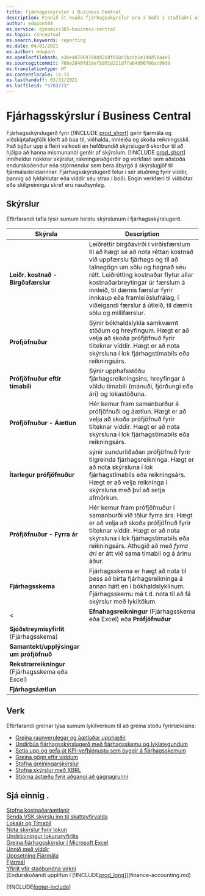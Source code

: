 ```yaml
---
title: Fjárhagsskýrslur í Business Central
description: Finnið út hvaða fjárhagsskýrslur eru í boði í staðlaðri útgáfu Business Central til að halda utan um reksturinn.
author: edupont04
ms.service: dynamics365-business-central
ms.topic: conceptual
ms.search.keywords: reporting
ms.date: 04/01/2021
ms.author: edupont
ms.openlocfilehash: a36e40796978ddd20df818c3bccb1e148d50a4e1
ms.sourcegitcommit: 766e2840fd16efb901d211d7fa64d96766ac99d9
ms.translationtype: HT
ms.contentlocale: is-IS
ms.lasthandoff: 03/31/2021
ms.locfileid: "5783773"
---
```

# <a name="financial-reports-in-business-central"></a>Fjárhagsskýrslur í Business Central

Fjárhagsskýrslugerð fyrir [!INCLUDE [prod_short](includes/prod_short.md)] gerir fjármála og viðskiptafagfólk kleift að búa til, viðhalda, innleiða og skoða reikningsskil. Það býður upp á fleiri valkosti en hefðbundið skýrslugerð skorður til að hjálpa að hanna mismunandi gerðir af skýrslum. [!INCLUDE [prod_short](includes/prod_short.md)] inniheldur nokkrar skýrslur, rakningaraðgerðir og verkfæri sem aðstoða endurskoðendur eða stjórnendur sem bera ábyrgð á skýrslugjöf til fjármáladeildarinnar. Fjárhagsskýrslugerð felur í sér stuðning fyrir víddir, þannig að lyklahlutar eða víddir séu strax í boði. Engin verkfæri til viðbótar eða skilgreiningu skref eru nauðsynleg.  

## <a name="reports"></a>Skýrslur

Eftirfarandi tafla lýsir sumum helstu skýrslunum í fjárhagsskýrslugerð.

|Skýrsla |Description  |
|---------|---------|
|**Leiðr. kostnað - Birgðafærslur** | Leiðréttir birgðavirði í virðisfærslum til að hægt sé að nota réttan kostnað við uppfærslu fjárhags og til að talnagögn um sölu og hagnað séu rétt. Leiðrétting kostnaðar flytur allar kostnaðarbreytingar úr færslum á innleið, til dæmis færslur fyrir innkaup eða framleiðslufrálag, í viðeigandi færslur á útleið, til dæmis sölu og millifærslur.  |
|**Prófjöfnuður**| Sýnir bókhaldslykla samkvæmt stöðum og hreyfingum. Hægt er að velja að skoða prófjöfnuð fyrir tilteknar víddir. Hægt er að nota skýrsluna í lok fjárhagstímabils eða reikningsárs. |
|**Prófjöfnuður eftir tímabili**  | Sýnir upphafsstöðu fjárhagsreikningsins, hreyfingar á völdu tímabili (mánuði, fjórðungi eða ári) og lokastöðuna.         |
|**Prófjöfnuður - Áætlun** | Hér kemur fram samanburður á prófjöfnuði og áætlun. Hægt er að velja að skoða prófjöfnuð fyrir tilteknar víddir. Hægt er að nota skýrsluna í lok fjárhagstímabils eða reikningsárs.        |
|**Ítarlegur prófjöfnuður** |sýnir sundurliðaðan prófjöfnuð fyrir tilgreinda fjárhagsreikninga. Hægt er að nota skýrsluna í lok fjárhagstímabils eða reikningsárs. Hægt er að velja reikninga í skýrsluna með því að setja afmörkun.         |
|**Prófjöfnuður - Fyrra ár**|Hér kemur fram prófjöfnuður í samanburði við tölur fyrra árs. Hægt er að velja að skoða prófjöfnuð fyrir tilteknar víddir. Hægt er að nota skýrsluna í lok fjárhagstímabils eða reikningsárs. Athugið að með *fyrra ári* er átt við sama tímabil og á árinu áður.|
|**Fjárhagsskema**|Fjárhagsskema er hægt að nota til þess að birta fjárhagsreikninga á annan hátt en í bókhaldslyklinum. Fjárhagsskemu má t.d. nota til að fá skýrslur með lykiltölum.|
<|**Efnahagsreikningur** (Fjárhagsskema eða Excel) eða **Prófjöfnuður** |         |
|**Sjóðstreymisyfirlit** (Fjárhagsskema) |         |
|**Samantekt/upplýsingar um prófjöfnuð** |         |
|**Rekstrarreikningur** (Fjárhagsskema eða Excel)||
|**Fjárhagsáætlun** ||-->

## <a name="tasks"></a>Verk

Eftirfarandi greinar lýsa sumum lykilverkum til að greina stöðu fyrirtækisins:

* [Greina raunverulegar og áætlaðar upphæðir](bi-how-analyze-actual-versus-budget.md)  
* [Undirbúa fjárhagsskýrslugerð með fjárhagsskemu og lyklategundum](bi-how-work-account-schedule.md)  
* [Setja upp og gefa út KPI-vefþjónustu sem byggir á fjárhagsskemum](bi-how-to-set-up-and-publish-kpi-web-services-based-on-account-schedules.md)  
* [Greina gögn eftir víddum](bi-how-analyze-data-dimension.md)  
* [Stofna greiningarskýrslur](bi-how-create-analysis-views-reports.md)  
* [Stofna skýrslur með XBRL](bi-create-reports-with-xbrl.md)  
* [Stjórna ástæðu fyrir aðgangi að gagnagrunni](admin-data-access-intent.md)  

## <a name="see-also"></a>Sjá einnig .

[Stofna kostnaðaráætlanir](finance-create-cost-budgets.md)  
[Senda VSK skýrslu inn til skattayfirvalda](finance-how-report-vat.md)  
[Lokaár og Tímabil](year-close-years-periods.md)  
[Nota skýrslur fyrir lokun](year-prepare-preclose-reports.md)  
[Undirbúningur lokunaryfirlits](year-prepare-close-statement.md)  
[Greina fjárhagsskýrslur í Microsoft Excel](finance-analyze-excel.md)  
[Unnið með víddir](finance-dimensions.md)  
[Uppsetning Fjármála](finance-setup-finance.md)  
[Fjármál](finance.md)  
[Yfirlit yfir staðbundna virkni](about-localization.md)  
[Endurskoðandi upplifun í [!INCLUDE[prod_long](includes/prod_long.md)]](finance-accounting.md)  


[!INCLUDE[footer-include](includes/footer-banner.md)]